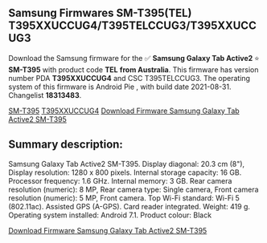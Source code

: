 <h2>Samsung Firmwares SM-T395(TEL) T395XXUCCUG4/T395TELCCUG3/T395XXUCCUG3</h2>
Download the Samsung firmware for the ✅ <strong>Samsung Galaxy Tab Active2 </strong> ⭐ <strong>SM-T395</strong> with product code <strong>TEL</strong> <strong> from Australia</strong>. This firmware has version number PDA <strong>T395XXUCCUG4</strong> and CSC T395TELCCUG3. The operating system of this firmware is Android Pie , with build date 2021-08-31. Changelist <strong>18313483</strong>.


[SM-T395](https://samfirm.shop/samsung/model/SM-T395)
[T395XXUCCUG4](https://samfirm.shop/samsung/pda/T395XXUCCUG4)
[Download Firmware Samsung Galaxy Tab Active2 SM-T395](https://samfirm.shop/samsung/firmware/453950)
<h2>Summary description:</h2>
<p>Samsung Galaxy Tab Active2 SM-T395. Display diagonal: 20.3 cm (8"), Display resolution: 1280 x 800 pixels. Internal storage capacity: 16 GB. Processor frequency: 1.6 GHz. Internal memory: 3 GB. Rear camera resolution (numeric): 8 MP, Rear camera type: Single camera, Front camera resolution (numeric): 5 MP, Front camera. Top Wi-Fi standard: Wi-Fi 5 (802.11ac). Assisted GPS (A-GPS). Card reader integrated. Weight: 419 g. Operating system installed: Android 7.1. Product colour: Black</p>


[Download Firmware Samsung Galaxy Tab Active2 SM-T395](https://samfirm.shop/samsung/firmware/453950)
